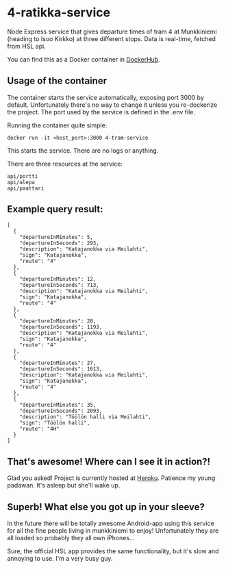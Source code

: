 # 4-ratikka-service
Node Express service that gives departure times of tram 4 at Munkkiniemi (heading to Isoo Kirkko) at three different stops. Data is real-time, fetched from HSL api.

You can find this as a Docker container in [DockerHub](https://hub.docker.com/r/pimpbot9000/4-tram-service).

## Usage of the container

The container starts the service automatically, exposing port 3000 by default. Unfortunately there's no way to change it unless you re-dockerize the project. 
The port used by the service is defined in the .env file.

Running the container quite simple:
```
docker run -it <host_port>:3000 4-tram-service
```
This starts the service. There are no logs or anything.

There are three resources at the service:
```
api/portti
api/alepa
api/paattari
```
## Example query result:
```
[
  {
    "departureInMinutes": 5,
    "departureInSeconds": 293,
    "description": "Katajanokka via Meilahti",
    "sign": "Katajanokka",
    "route": "4"
  },
  {
    "departureInMinutes": 12,
    "departureInSeconds": 713,
    "description": "Katajanokka via Meilahti",
    "sign": "Katajanokka",
    "route": "4"
  },
  {
    "departureInMinutes": 20,
    "departureInSeconds": 1193,
    "description": "Katajanokka via Meilahti",
    "sign": "Katajanokka",
    "route": "4"
  },
  {
    "departureInMinutes": 27,
    "departureInSeconds": 1613,
    "description": "Katajanokka via Meilahti",
    "sign": "Katajanokka",
    "route": "4"
  },
  {
    "departureInMinutes": 35,
    "departureInSeconds": 2093,
    "description": "Töölön halli via Meilahti",
    "sign": "Töölön halli",
    "route": "4H"
  }
]
```
## That's awesome! Where can I see it in action?!

Glad you asked! Project is currently hosted at [Heroku](https://tram-4-service.herokuapp.com/api/alepa). Patience my young padawan. It's asleep but she'll wake up.

## Superb! What else you got up in your sleeve?
In the future there will be totally awesome Android-app using this service for all the fine people living in munkkiniemi to enjoy! Unfortunately they are all loaded so probably they all own iPhones...

Sure, the official HSL app provides the same functionality, but it's slow and annoying to use. I'm a very busy guy.
